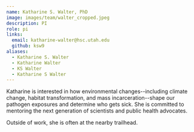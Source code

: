 ```yaml
---
name: Katharine S. Walter, PhD
image: images/team/walter_cropped.jpeg
description: PI
role: pi
links:
  email: katharine-walter@hsc.utah.edu
  github: ksw9
aliases:
  - Katharine S. Walter
  - Katharine Walter
  - KS Walter
  - Katharine S Walter
---
```


Katharine is interested in how environmental changes--including climate change, habitat transformation, and mass incarceration--shape our pathogen exposures and determine who gets sick. She is committed to mentoring the next generation of scientists and public health advocates. 

Outside of work, she is often at the nearby trailhead.